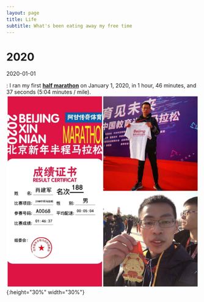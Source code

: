 ```yaml
---
layout: page
title: Life
subtitle: What's been eating away my free time
---
```



# 2020
2020-01-01

: I ran my first **[half marathon](https://en.wikipedia.org/wiki/Half_marathon)** on January 1, 2020, in 1 hour, 46 minutes, and 37 seconds (5:04 minutes / mile).
![Finish the marathon for the first time](/assets/img/photos/marathon-2020-01-01.jpg){:height="30%" width="30%"}
